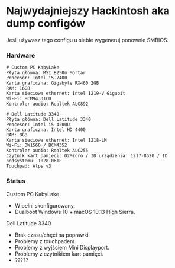 # Najwydajniejszy Hackintosh aka dump configów
Jeśli używasz tego configu u siebie wygeneruj ponownie SMBIOS.

### Hardware 
```
# Custom PC KabyLake
Płyta główna: MSI B250m Mortar
Procesor: Intel i5-7400
Karta graficzna: Gigabyte RX460 2GB
RAM: 16GB
Karta sieciowa ethernet: Intel I219-V Gigabit
Wi-Fi: BCM94331CD
Kontroler audio: Realtek ALC892
```
```
# Dell Latitude 3340
Płyta główna: Dell Latitude 3340
Procesor: Intel i5-4200U
Karta graficzna: Intel HD 4400
RAM: 8GB
Karta sieciowa ethernet: Intel I218-LM
Wi-Fi: DW1560 / BCM4352
Kontroler audio: Realtek ALC255
Czytnik kart pamięci: O2Micro / ID urządzenia: 1217-8520 / ID podsystemu: 1028-061F
Touchpad: Alps v3
```

### Status

Custom PC KabyLake

+ W pełni skonfigurowany.
+ Dualboot Windows 10 + macOS 10.13 High Sierra.

Dell Latitude 3340

+ Brak czasu/chęci na poprawki.
+ Problemy z touchpadem.
+ Problemy z wyjściem Mini Displayport.
+ Problemy z czytnikiem kart pamięci.
+ ?????